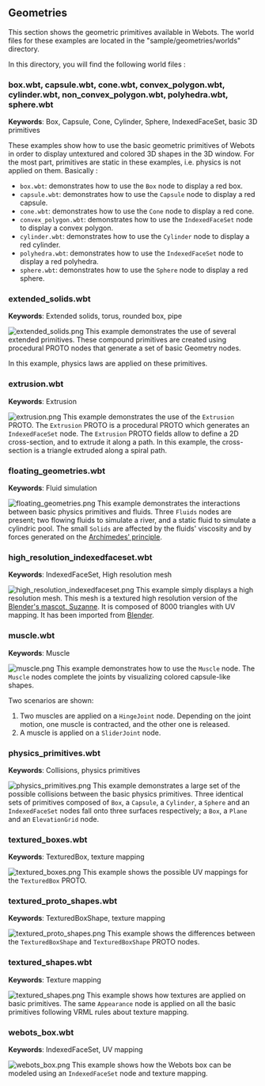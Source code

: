 ## Geometries

This section shows the geometric primitives available in Webots.
The world files for these examples are located in the "sample/geometries/worlds" directory.

In this directory, you will find the following world files :

### box.wbt, capsule.wbt, cone.wbt, convex\_polygon.wbt, cylinder.wbt, non\_convex\_polygon.wbt, polyhedra.wbt, sphere.wbt

**Keywords**: Box, Capsule, Cone, Cylinder, Sphere, IndexedFaceSet, basic 3D primitives

These examples show how to use the basic geometric primitives of Webots in order to display untextured and colored 3D shapes in the 3D window.
For the most part, primitives are static in these examples, i.e. physics is not applied on them.
Basically :

- `box.wbt`: demonstrates how to use the `Box` node to display a red box.
- `capsule.wbt`: demonstrates how to use the `Capsule` node to display a red capsule.
- `cone.wbt`: demonstrates how to use the `Cone` node to display a red cone.
- `convex_polygon.wbt`: demonstrates how to use the `IndexedFaceSet` node to display a convex polygon.
- `cylinder.wbt`: demonstrates how to use the `Cylinder` node to display a red cylinder.
- `polyhedra.wbt`: demonstrates how to use the `IndexedFaceSet` node to display a red polyhedra.
- `sphere.wbt`: demonstrates how to use the `Sphere` node to display a red sphere.

### extended\_solids.wbt

**Keywords**: Extended solids, torus, rounded box, pipe

![extended_solids.png](images/samples/extended_solids.png) This example demonstrates the use of several extended primitives.
These compound primitives are created using procedural PROTO nodes that generate a set of basic Geometry nodes.

In this example, physics laws are applied on these primitives.

### extrusion.wbt

**Keywords**: Extrusion

![extrusion.png](images/samples/extrusion.png) This example demonstrates the use of the `Extrusion` PROTO.
The `Extrusion` PROTO is a procedural PROTO which generates an `IndexedFaceSet` node.
The `Extrusion` PROTO fields allow to define a 2D cross-section, and to extrude it along a path.
In this example, the cross-section is a triangle extruded along a spiral path.

### floating\_geometries.wbt

**Keywords**: Fluid simulation

![floating_geometries.png](images/samples/floating_geometries.png) This example demonstrates the interactions between basic physics primitives and fluids.
Three `Fluids` nodes are present; two flowing fluids to simulate a river, and a static fluid to simulate a cylindric pool.
The small `Solids` are affected by the fluids' viscosity and by forces generated on the [Archimedes' principle](https://en.wikipedia.org/wiki/Archimedes%27_principle).

### high\_resolution\_indexedfaceset.wbt

**Keywords**: IndexedFaceSet, High resolution mesh

![high_resolution_indexedfaceset.png](images/samples/high_resolution_indexedfaceset.png) This example simply displays a high resolution mesh.
This mesh is a textured high resolution version of the [Blender's mascot, Suzanne](https://en.wikipedia.org/wiki/Blender_(software)#Suzanne).
It is composed of 8000 triangles with UV mapping.
It has been imported from [Blender](https://www.blender.org/).

### muscle.wbt

**Keywords**: Muscle

![muscle.png](images/samples/muscle.png) This example demonstrates how to use the `Muscle` node.
The `Muscle` nodes complete the joints by visualizing colored capsule-like shapes.

Two scenarios are shown:

1. Two muscles are applied on a `HingeJoint` node.
Depending on the joint motion, one muscle is contracted, and the other one is released.
2. A muscle is applied on a `SliderJoint` node.

### physics\_primitives.wbt

**Keywords**: Collisions, physics primitives

![physics_primitives.png](images/samples/physics_primitives.png) This example demonstrates a large set of the possible collisions between the basic physics primitives.
Three identical sets of primitives composed of `Box`, a `Capsule`, a `Cylinder`, a `Sphere` and an `IndexedFaceSet` nodes fall onto three surfaces respectively; a `Box`, a `Plane` and an `ElevationGrid` node.

### textured\_boxes.wbt

**Keywords**: TexturedBox, texture mapping

![textured_boxes.png](images/samples/textured_boxes.png) This example shows the possible UV mappings for the `TexturedBox` PROTO.

### textured\_proto\_shapes.wbt

**Keywords**: TexturedBoxShape, texture mapping

![textured_proto_shapes.png](images/samples/textured_proto_shapes.png) This example shows the differences between the `TexturedBoxShape` and `TexturedBoxShape` PROTO nodes.

### textured\_shapes.wbt

**Keywords**: Texture mapping

![textured_shapes.png](images/samples/textured_shapes.png) This example shows how textures are applied on basic primitives.
The same `Appearance` node is applied on all the basic primitives following VRML rules about texture mapping.

### webots\_box.wbt

**Keywords**: IndexedFaceSet, UV mapping

![webots_box.png](images/samples/webots_box.png) This example shows how the Webots box can be modeled using an `IndexedFaceSet` node and texture mapping.
